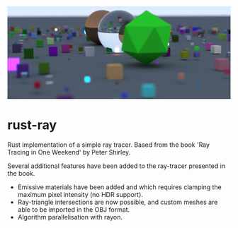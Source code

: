 ![rust-ray](output.png)
# rust-ray
Rust implementation of a simple ray tracer. Based from the book 'Ray Tracing in One Weekend' by Peter Shirley. 

Several additional features have been added to the ray-tracer presented in the book. 

- Emissive materials have been added and which requires clamping the maximum pixel intensity (no HDR support).
- Ray-triangle intersections are now possible, and custom meshes are able to be imported in the OBJ format. 
- Algorithm parallelisation with rayon.
